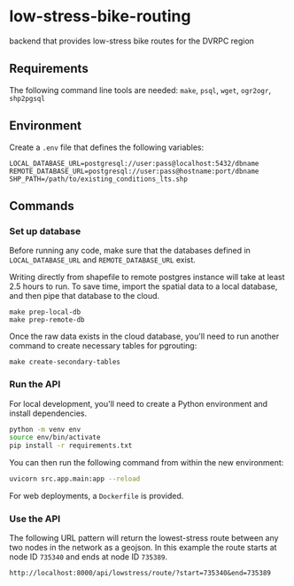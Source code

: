 # low-stress-bike-routing

backend that provides low-stress bike routes for the DVRPC region

## Requirements

The following command line tools are needed: `make`, `psql`, `wget`, `ogr2ogr`, `shp2pgsql`

## Environment

Create a `.env` file that defines the following variables:

```
LOCAL_DATABASE_URL=postgresql://user:pass@localhost:5432/dbname
REMOTE_DATABASE_URL=postgresql://user:pass@hostname:port/dbname
SHP_PATH=/path/to/existing_conditions_lts.shp
```

## Commands

### Set up database

Before running any code, make sure that the databases defined in `LOCAL_DATABASE_URL` and `REMOTE_DATABASE_URL` exist.

Writing directly from shapefile to remote postgres instance will take at least 2.5 hours to run. To save time, import the spatial data to a local database, and then pipe that database to the cloud.

```
make prep-local-db
make prep-remote-db
```

Once the raw data exists in the cloud database, you'll need to run another command to create necessary tables for pgrouting:

```
make create-secondary-tables
```

### Run the API

For local development, you'll need to create a Python environment and install dependencies.

```bash
python -m venv env
source env/bin/activate
pip install -r requirements.txt
```

You can then run the following command from within the new environment:

```bash
uvicorn src.app.main:app --reload
```

For web deployments, a `Dockerfile` is provided.

### Use the API

The following URL pattern will return the lowest-stress route between any two nodes in the network as a geojson. In this example the route starts at node ID `735340` and ends at node ID `735389`.

```
http://localhost:8000/api/lowstress/route/?start=735340&end=735389
```